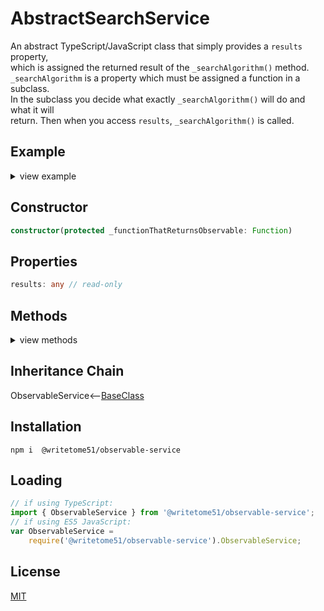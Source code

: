 # AbstractSearchService

An abstract TypeScript/JavaScript class that simply provides a `results` property,  
which is assigned the returned result of the `_searchAlgorithm()` method.   
`_searchAlgorithm` is a property which must be assigned a function in a subclass.  
In the subclass you decide what exactly `_searchAlgorithm()` will do and what it will  
return.  Then when you access `results`, `_searchAlgorithm()` is called.


## Example
<details>
<summary>view example</summary>

```ts
// Create a subclass...
export class UsersObservableService extends ObservableService {

}



```
</details>
    

## Constructor
```ts
constructor(protected _functionThatReturnsObservable: Function)
```

## Properties
```ts
results: any // read-only
```

## Methods
<details>
<summary>view methods</summary>

```ts
subscribe(dataHandler: (data?: any) => void): Subscription

empty(): void
    // sets the observable to undefined.  Useful if you have to force-refresh
    // data.  When you call this.subscribe() after calling this.empty(), 
    // this._functionThatReturnsObservable() is called again, the observable is 
    // assigned the result, and then .subscribe() is called on it.
```
The methods below are not important to know about in order to use this  
class.  They're inherited from [BaseClass](https://github.com/writetome51/typescript-base-class#baseclass) .
```ts
protected   _createGetterAndOrSetterForEach(
                  propertyNames: string[],
                  configuration: IGetterSetterConfiguration
            ) : void
     /*********************
     Use this method when you have a bunch of properties that need getter and/or 
     setter functions that all do the same thing. You pass in an array of string 
     names of those properties, and the method attaches the same getter and/or 
     setter function to each property.
     IGetterSetterConfiguration is this object:
     {
         get_setterFunction?: (
             propertyName: string, index?: number, propertyNames?: string[]
         ) => Function,
             // get_setterFunction takes the property name as first argument and 
             // returns the setter function.  The setter function must take one 
             // parameter and return void.
     
         get_getterFunction?: (
             propertyName: string, index?: number, propertyNames?: string[]
         ) => Function
             // get_getterFunction takes the property name as first argument and 
             // returns the getter function.  The getter function must return something.
     }
     *********************/ 
   
   
protected   _returnThis_after(voidExpression: any) : this
    // voidExpression is executed, then function returns this.
    // Even if voidExpression returns something, the returned data isn't used.

protected   _errorIfPropertyHasNoValue(
                property: string, // can contain dot-notation, i.e., 'property.subproperty'
                propertyNameInError? = ''
            ) : void
    // If value of this[property] is undefined or null, it triggers fatal error:
    // `The property "${propertyNameInError}" has no value.`
```
</details>


## Inheritance Chain

ObservableService<--[BaseClass](https://github.com/writetome51/typescript-base-class#baseclass)


## Installation

`npm i  @writetome51/observable-service`

## Loading
```ts
// if using TypeScript:
import { ObservableService } from '@writetome51/observable-service';
// if using ES5 JavaScript:
var ObservableService = 
    require('@writetome51/observable-service').ObservableService;
```

## License
[MIT](https://choosealicense.com/licenses/mit/)
